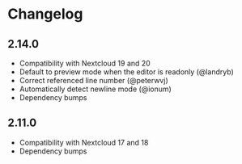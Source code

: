 # Changelog

## 2.14.0

- Compatibility with Nextcloud 19 and 20
- Default to preview mode when the editor is readonly (@landryb)
- Correct referenced line number (@peterwvj)
- Automatically detect newline mode (@ionum)
- Dependency bumps

## 2.11.0

- Compatibility with Nextcloud 17 and 18
- Dependency bumps


